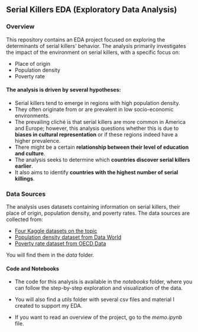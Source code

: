 ## Serial Killers EDA (Exploratory Data Analysis)

### Overview
This repository contains an EDA project focused on exploring the determinants of serial killers' behavior. The analysis primarily investigates the impact of the environment on serial killers, with a specific focus on:

+ Place of origin
+ Population density
+ Poverty rate

#### The analysis is driven by several hypotheses:

+ Serial killers tend to emerge in regions with high population density.
+ They often originate from or are prevalent in low socio-economic environments.
+ The prevailing cliché is that serial killers are more common in America and Europe; however, this analysis questions whether this is due to **biases in cultural representation** or if these regions indeed have a higher prevalence.
+ There might be a certain **relationship between their level of education and culture**.
+ The analysis seeks to determine which **countries discover serial killers earlier**.
+ It also aims to identify **countries with the highest number of serial killings**.

### Data Sources

The analysis uses datasets containing information on serial killers, their place of origin, population density, and poverty rates. The data sources are collected from:

+ [Four Kaggle datasets on the topic](https://www.kaggle.com/datasets/vesuvius13/serial-killers-dataset/data)
+ [Population density dataset from Data World](https://data.world/samayo/country-names/workspace/file?filename=country-population-density.json)
+ [Poverty rate dataset from OECD Data](https://data.oecd.org/inequality/poverty-rate.htm)

You will find them in the *data* folder.

#### Code and Notebooks

+ The code for this analysis is available in the *notebooks* folder, where you can follow the step-by-step exploration and visualization of the data.

+ You will also find a *utils* folder with several csv files and material I created to support my EDA.

+ If you want to read an overview of the project, go to the *memo.ipynb* file.
